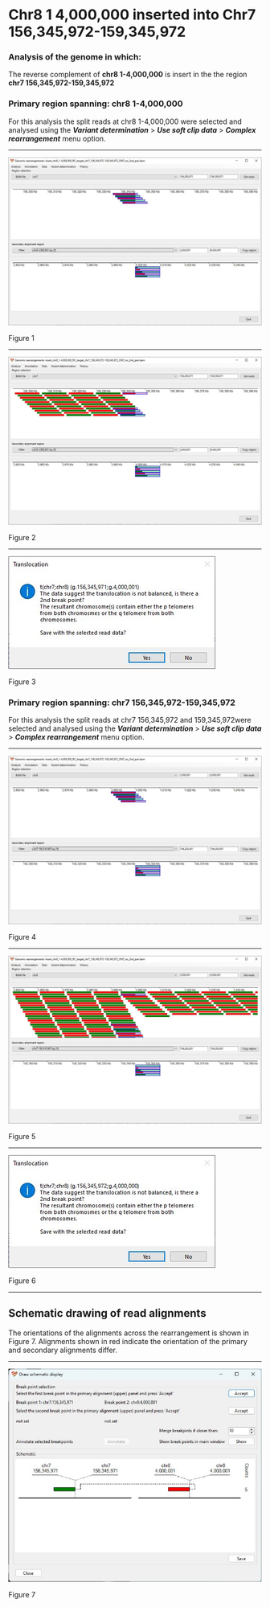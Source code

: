 # Chr8 1 4,000,000  inserted into Chr7 156,345,972-159,345,972

### Analysis of the genome in which: 

The reverse complement of **chr8 1-4,000,000** is insert in the the region **chr7 156,345,972-159,345,972**

### Primary region spanning: chr8 1-4,000,000 

For this analysis the split reads at chr8 1-4,000,000 were selected and analysed using the ___Variant determination___ > ___Use soft clip data___ > ___Complex rearrangement___ menu option.<hr />

![image](images/insert_chr8_1-4,000,000_RC_target_chr7_156,345,972-159,345,972_ONT_no_2nd_pair_1.jpg)

Figure 1

<hr />

![image](images/insert_chr8_1-4,000,000_RC_target_chr7_156,345,972-159,345,972_ONT_no_2nd_pair_1_all.jpg)

Figure 2

<hr />

![image](images/insert_chr8_1-4,000,000_RC_target_chr7_156,345,972-159,345,972_ONT_no_2nd_pair_1_results.jpg)

Figure 3

### Primary region spanning: chr7 156,345,972-159,345,972 

For this analysis the split reads at chr7 156,345,972 and 159,345,972were selected and analysed using the ___Variant determination___ > ___Use soft clip data___ > ___Complex rearrangement___ menu option.<hr />

![image](images/insert_chr8_1-4,000,000_RC_target_chr7_156,345,972-159,345,972_ONT_no_2nd_pair_2.jpg)

Figure 4

<hr />

![image](images/insert_chr8_1-4,000,000_RC_target_chr7_156,345,972-159,345,972_ONT_no_2nd_pair_2_all.jpg)

Figure 5

<hr />

![image](images/insert_chr8_1-4,000,000_RC_target_chr7_156,345,972-159,345,972_ONT_no_2nd_pair_2_results.jpg)

Figure 6

<hr />

## Schematic drawing of read alignments

The orientations of the alignments across the rearrangement is shown in Figure 7. Alignments shown in red indicate the orientation of the primary and secondary alignments differ.

<hr />

![image](images/insert_chr8_1-4,000,000_RC_target_chr7_156,345,972-159,345,972_ONT_no_2nd_pair.jpg)

Figure 7